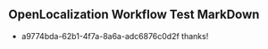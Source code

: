 ## OpenLocalization Workflow Test MarkDown
* a9774bda-62b1-4f7a-8a6a-adc6876c0d2f thanks!

<!--HONumber=Aug16_HO2-->


